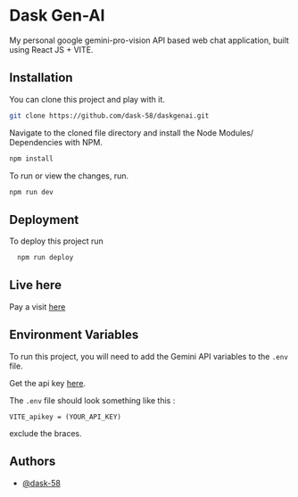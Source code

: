 # Dask Gen-AI
My personal google gemini-pro-vision API based web chat application, built using React JS + VITE.


## Installation

You can clone this project and play with it.

```bash
git clone https://github.com/dask-58/daskgenai.git
```
Navigate to the cloned file directory and install the Node Modules/ Dependencies with NPM.
```bash
npm install
```
To run or view the changes, run.
```bash
npm run dev
```
## Deployment

To deploy this project run

```bash
  npm run deploy
```


## Live here

Pay a visit [here](https://dask-58.github.io/daskgenai/)

## Environment Variables

To run this project, you will need to add the Gemini API variables to the ```.env``` file.

Get the api key [here](https://ai.google.dev/gemini-api/docs/api-key).

The ```.env``` file should look something like this : 

```
VITE_apikey = (YOUR_API_KEY)
```
exclude the braces.


## Authors

- [@dask-58](https://www.github.com/dask-58)

